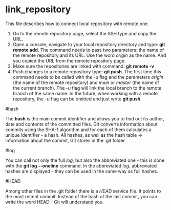 # link_repository
This file describes how to connect local repository with remote one.
1. Go to the remote repository page, select the SSH type and copy the URL.
2. Open a console, navigate to your local repository directory and type: **git remote add**. The command needs to pass two parameters: the name of the remote repository and its URL. Use the word _origin_ as the name. And you copied the URL from the remote repository page.
3. Make sure the repositories are linked with command: **git remote -v**
4. Push changes to a remote repository type:  **git push**. The first time this command needs to be called with the _-u_ flag and the parameters _origin_ (the name of the remote repository) and _main_ or _master_ (the name of the current branch). The _-u_ flag will link the local branch to the remote branch of the same name. In the future, when working with a remote repository, the _-u_ flag can be omitted and just write **git push**.

#hash

The **hash** is the main commit identifier and allows you to find out its author, date and contents of the committed files.
Git converts information about commits using the SHA-1 algorithm and for each of them calculates a unique identifier - a hash.
All hashes, as well as the hash table → information about the commit, Git stores in the .git folder.

#log

You can call not only the full _log_, but also the abbreviated one - this is done with the **git log --oneline** command.
In the abbreviated _log_, abbreviated hashes are displayed - they can be used in the same way as full hashes.

#HEAD

Among other files in the .git folder there is a _HEAD_ service file. It points to the most recent commit.
Instead of the hash of the last commit, you can write the word HEAD - Git will understand you.